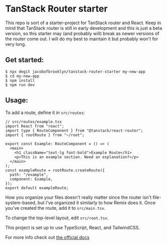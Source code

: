 # TanStack Router starter
This repo is sort of a starter-project for TanStack router and React. Keep in mind that TanStack router is still in early development and this is just a beta version, so this starter may (and probably will) break as newer versions of the router come out. I will do my best to maintain it but probably won't for very long.

## Get started:
```
$ npx degit jacobofbrooklyn/tanstack-router-starter my-new-app
$ cd my-new-app
$ npm install
$ npm run dev
```

## Usage:
To add a route, define it in `src/routes`:
```tsx
// src/routes/example.tsx
import React from "react";
import type { RouteComponent } from "@tanstack/react-router";
import { rootRoute } from "~/root";

export const Example: RouteComponent = () => (
  <main>
    <h1 className="text-lg font-bold">Example Route</h1>
    <p>This is an example section. Need an explanation?</p>
  </main>
);
const exampleRoute = rootRoute.createRoute({
  path: "/example",
  component: Example,
});
export default exampleRoute;
```
How you organize your files doesn't really matter since the router isn't file-system-based, but I've organized it similarly to how Remix does it. Once you've created the route, add it to `src/main.tsx`.

To change the top-level layout, edit `src/root.tsx`.

This project is set up to use TypeScript, React, and TailwindCSS.

For more info check out [the official docs](https://tanstack.com/router/1)